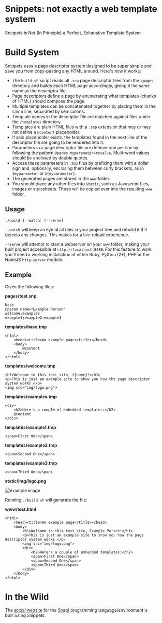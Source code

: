 # Snippets: not exactly a web template system

Snippets is Not (In Principle) a Perfect, Exhaustive Template System

# Build System

Snippets uses a page descriptor system designed to be super simple and save you from copy-pasting any HTML around. Here's how it works:

* The `build.sh` script reads all `.snp` page descriptor files from the `/pages` directory and builds each HTML page accordingly, giving it the same name as the descriptor file.
* Page descriptors define a page by enumerating what templates (chunks of HTML) should compose the page.
* Multiple templates can be concatenated together by placing them in the same line, separated by semicolons.
* Template names in the descriptor file are matched against files under the `/templates` directory.
* Templates are plain HTML files with a `.tmp` extension that may or may not define a `@content` placeholder.
* If said placeholder exists, the templates found in the next line of the descriptor file are going to be rendered into it.
* Parameters in a page descriptor file are defined one per line by following the pattern `@param myparameter=myvalue`. Multi-word values should be enclosed by double quotes.
* Access these parameters in `.tmp` files by prefixing them with a dollar sign and, optionally, enclosing them between curly brackets, as in `$myparameter` or `${myparameter}`.
* The generated pages are stored in the `www` folder.
* You should place any other files into `static`, such as Javascript files, images or stylesheets. These will be copied over into the resulting `www` folder.

## Usage

    ./build [--watch] [--serve]

`--watch` will keep an eye at all files in your project tree and rebuild it if it detects any changes. This makes for a live-reload experience.

`--serve` will attempt to start a webserver on your `www` folder, making your built project accessible at `http://localhost:8080`. For this feature to work you'll need a working installation of either Ruby, Python (2+), PHP or the NodeJS `http-server` module.

## Example

Given the following files:

**pages/test.snp**

    base
    @param name="Example Person"
    welcome;examples
    example1;example2;example3

**templates/base.tmp**

    <html>
        <head><title>An example page</title></head>
        <body>
            @content
        </body>
    </html>

**templates/welcome.tmp**

    <h1>Welcome to this test site, ${name}!</h1>
    <p>This is just an example site to show you how the page descriptor system works.</p>
    <img src="img/logo.png">

**templates/examples.tmp**

    <div>
        <h2>Here's a couple of embedded templates:</h2>
        @content
    </div>

**templates/example1.tmp**

    <span>First One</span>

**templates/example2.tmp**

    <span>Second One</span>

**templates/example3.tmp**

    <span>Third One</span>

**static/img/logo.png**

![example image](https://raw.githubusercontent.com/bromagosa/Snippet/master/static/img/logo.png)

Running `./build.sh` will generate the file:

**www/test.html**

    <html>
        <head><title>An example page</title></head>
        <body>
            <h1>Welcome to this test site, Example Person!</h1>
            <p>This is just an example site to show you how the page descriptor system works.</p>
            <img src="img/logo.png">
            <div>
                <h2>Here's a couple of embedded templates:</h2>
                <span>First One</span>
                <span>Second One</span>
                <span>Third One</span>
            </div>
        </body>
    </html>

# In the Wild

The [social website](http://github.com/bromagosa/SnapSite) for the [Snap!](https://snap.berkeley.edu) programming language/environment is built using Snippets.

